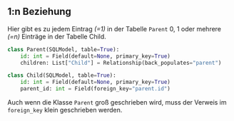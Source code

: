 ## 1:n Beziehung
Hier gibt es zu jedem Eintrag *(=1)* in der Tabelle `Parent` 0, 1 oder mehrere *(=n)* Einträge in der Tabelle Child.

```python
class Parent(SQLModel, table=True):
    id: int = Field(default=None, primary_key=True)
    children: List["Child"] = Relationship(back_populates="parent")
```
```python
class Child(SQLModel, table=True):
    id: int = Field(default=None, primary_key=True)
    parent_id: int = Field(foreign_key="parent.id")
```

Auch wenn die Klasse `Parent` groß geschrieben wird, muss der Verweis im `foreign_key` klein geschrieben werden.
